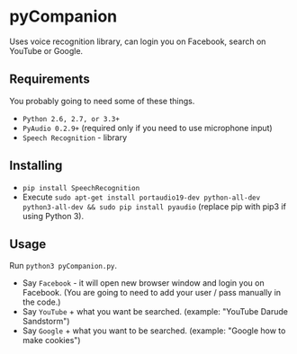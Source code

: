 pyCompanion
=========

Uses voice recognition library, can login you on Facebook, search on YouTube or Google.

Requirements
------------
You probably going to need some of these things.

* `Python 2.6, 2.7, or 3.3+`
* `PyAudio 0.2.9+` (required only if you need to use microphone input)
* `Speech Recognition` - library

Installing
------------

* `pip install SpeechRecognition`
* Execute `sudo apt-get install portaudio19-dev python-all-dev python3-all-dev && sudo pip install pyaudio` (replace pip with pip3 if using Python 3).

Usage
-----

Run `python3 pyCompanion.py`.

* Say `Facebook` - it will open new browser window and login you on Facebook. (You are going to need to add your user / pass manually in the code.)
* Say `YouTube` + what you want be searched. (example: "YouTube Darude Sandstorm")
* Say `Google` + what you want to be searched. (example: "Google how to make cookies")
